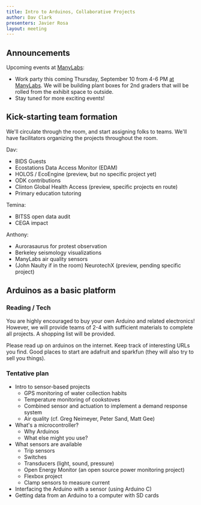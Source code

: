 ```yaml
---
title: Intro to Arduinos, Collaborative Projects
author: Dav Clark
presenters: Javier Rosa
layout: meeting
---
```

## Announcements

Upcoming events at [ManyLabs]():

 - Work party this coming Thursday, September 10 from 4-6 PM [at
   ManyLabs](https://www.google.com/maps/place/Manylabs/@37.777164,-122.407709,17z/data=!4m3!3m2!1s0x80858082235da2e7:0xb30be4b717ffde73!4b1).
   We will be building plant boxes for 2nd graders that will be rolled from the
   exhibit space to outside.
 - Stay tuned for more exciting events!

## Kick-starting team formation

We'll circulate through the room, and start assigning folks to teams. We'll
have facilitators organizing the projects throughout the room.

Dav:

 - BIDS Guests
 - Ecostations Data Access Monitor (EDAM)
 - HOLOS / EcoEngine (preview, but no specific project yet)
 - ODK contributions
 - Clinton Global Health Access (preview, specific projects en route)
 - Primary education tutoring

Temina:

 - BITSS open data audit
 - CEGA impact

Anthony:

 - Aurorasaurus for protest observation
 - Berkeley seismology visualizations
 - ManyLabs air quality sensors
 - (John Naulty if in the room) NeurotechX (preview, pending specific project)

## Arduinos as a basic platform


### Reading / Tech

You are highly encouraged to buy your own Arduino and related electronics!
However, we will provide teams of 2-4 with sufficient materials to complete all
projects. A shopping list will be provided.

Please read up on arduinos on the internet. Keep track of interesting URLs you
find. Good places to start are adafruit and sparkfun (they will also try to
sell you things).

### Tentative plan

 - Intro to sensor-based projects
    - GPS monitoring of water collection habits
    - Temperature monitoring of cookstoves
    - Combined sensor and actuation to implement a demand response system
    - Air quality (cf. Greg Neimeyer, Peter Sand, Matt Gee)
 - What's a microcontroller?
    - Why Arduinos
    - What else might you use?
 - What sensors are available
    - Trip sensors
    - Switches
    - Transducers (light, sound, pressure)
    - Open Energy Monitor (an open source power monitoring project)
    - Flexbox project 
    - Clamp sensors to measure current
 - Interfacing the Arduino with a sensor (using Arduino C)
 - Getting data from an Arduino to a computer with SD cards
